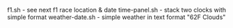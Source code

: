 f1.sh - see next f1 race location & date
time-panel.sh - stack two clocks with simple format
weather-date.sh - simple weather in text format "62F Clouds"
